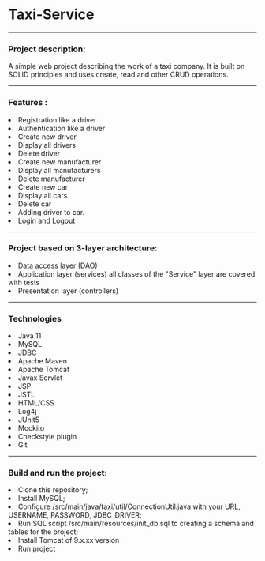 # Taxi-Service
---
### Project description:

A simple web project describing the work of a taxi company. It is built on SOLID principles and uses create, read and other CRUD operations.

---

### Features :
<li>
Registration like a driver
<li>
Authentication like a driver
<li>
Create new driver
<li>
Display all drivers
<li>
Delete driver
<li>
Create new manufacturer
<li>
Display all manufacturers
<li>
Delete manufacturer
<li>
Create new car
<li>
Display all cars
<li>
Delete car
<li>
Adding driver to car.
<li>
Login and Logout

-----------------
### Project based on 3-layer architecture:
<li>
Data access layer (DAO)
<li>
Application layer (services) all classes of the "Service" layer are covered with tests
<li>
Presentation layer (controllers)

----
### Technologies
<li>
Java 11
<li>
MySQL
<li>
JDBC
<li>
Apache Maven
<li>
Apache Tomcat
<li>
Javax Servlet
<li>
JSP
<li>
JSTL
<li>
HTML/CSS
<li>
Log4j
<li>
JUnit5
<li>
Mockito
<li>
Checkstyle plugin
<li>
Git

----

### Build and run the project:
<li>
Clone this repository;
<li>
Install MySQL;
<li>
Configure /src/main/java/taxi/util/ConnectionUtil.java with your URL, USERNAME, PASSWORD, JDBC_DRIVER;
<li>
Run SQL script /src/main/resources/init_db.sql to creating a schema and tables for the project;
<li>
Install Tomcat of 9.x.xx version
<li>
Run project
